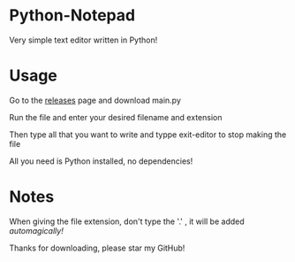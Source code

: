 # Python-Notepad
Very simple text editor written in Python!

# Usage
Go to the [releases](https://github.com/WilliamAfton-codes/Python-Notepad/releases) page and download main.py

Run the file and enter your desired filename and extension

Then type all that you want to write and typpe exit-editor to stop making the file

All you need is Python installed, no dependencies!

# Notes
When giving the file extension, don't type the '.' , it will be added _automagically!_

Thanks for downloading, please star my GitHub!
